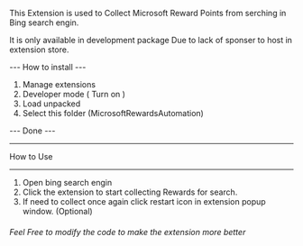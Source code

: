 This Extension is used to Collect Microsoft Reward Points from serching in Bing search engin.

It is only available in development package Due to lack of sponser to host in extension store.

--- How to install ---

1. Manage extensions
2. Developer mode ( Turn on )
3. Load unpacked
4. Select this folder (MicrosoftRewardsAutomation)

--- Done ---

______________
  How to Use
______________

1. Open bing search engin
2. Click the extension to start collecting Rewards for search.
3. If need to collect once again click restart icon in extension popup window. (Optional)



###### Feel Free to modify the code to make the extension more better ######

